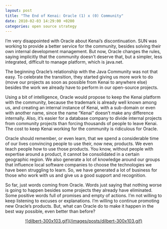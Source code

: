 ```yaml
---
layout: post
title: "The End of Kenai: Oracle (1) x (0) Community"
date: 2010-02-03 14:29:00 +0200
categories: open source strategy
---
```


I’m very disappointed with Oracle about Kenai’s discontinuation. SUN was working to provide a better service for the community, besides solving their own internal development management. But now, Oracle changes the rules, saying implicitly that the community doesn’t deserve that, but a simpler, less integrated, difficult to manage platform, which is java.net.

The beginning Oracle’s relationship with the Java Community was not that easy. To celebrate the transition, they started giving us more work to do (move our projects as soon as possible from Kenai to anywhere else) besides the work we already have to perform in our open-source projects.

Using a bit of intelligence, Oracle would propose to keep the Kenai platform with the community, because the trademark is already well known among us, and creating an internal instance of Kenai, with a sub-domain or even with another name, since the name “Kenai” doesn’t make any difference internally. Also, it’s easier for a database company to divide internal projects from community projects than forcing thousands of people to leave Kenai. The cost to keep Kenai working for the community is ridiculous for Oracle.

Oracle should remember, or even learn, that we spend a considerable time of our lives convincing people to use their, now new, products. We even teach people how to use those products. You know, without people with expertise around a product, it cannot be consolidated in a certain geographic region. We also generate a lot of knowledge around our groups that influence local software companies to choose the technologies we have been struggling to learn. So, we have generated a lot of business for those who work with us and give us a good support and recognition.

So far, just words coming from Oracle. Words just saying that nothing worse is going to happen besides some projects they already have eliminated. Some positive words full of promises and empty of actions. I’m not willing to keep listening to excuses or explanations. I’m willing to continue promoting new Oracle’s products. But, what can Oracle do to make it happen in the best way possible, even better than before?

<div style="clear: both; text-align: center;"><a href="http://69.89.31.239/~hildeber/wp-content/uploads/2010/02/dilbert.gif" style="margin-left: 1em; margin-right: 1em;">![dilbert-300x103.gif](/images/posts/dilbert-300x103.gif)</a></div>
